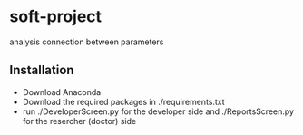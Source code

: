 # soft-project
analysis connection between parameters
## Installation

* Download Anaconda
* Download the required packages in ./requirements.txt
* run ./DeveloperScreen.py for the developer side and ./ReportsScreen.py for the resercher (doctor) side
